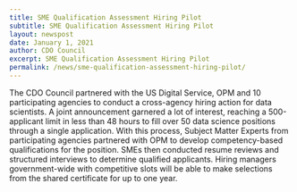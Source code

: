 ```yaml
---
title: SME Qualification Assessment Hiring Pilot
subtitle: SME Qualification Assessment Hiring Pilot
layout: newspost
date: January 1, 2021
author: CDO Council
excerpt: SME Qualification Assessment Hiring Pilot
permalink: /news/sme-qualification-assessment-hiring-pilot/
---
```


The CDO Council partnered with the US Digital Service, OPM and 10 participating agencies to conduct a cross-agency hiring action for data scientists. A joint announcement garnered a lot of interest, reaching a 500-applicant limit in less than 48 hours to fill over 50 data science positions through a single application. With this process, Subject Matter Experts from participating agencies partnered with OPM to develop competency-based qualifications for the position. SMEs then conducted resume reviews and structured interviews to determine qualified applicants. Hiring managers government-wide with competitive slots will be able to make selections from the shared certificate for up to one year.